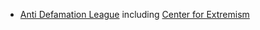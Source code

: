 - [Anti Defamation League](https://www.adl.org/) including [Center for Extremism](https://www.adl.org/research-centers/center-on-extremism)
